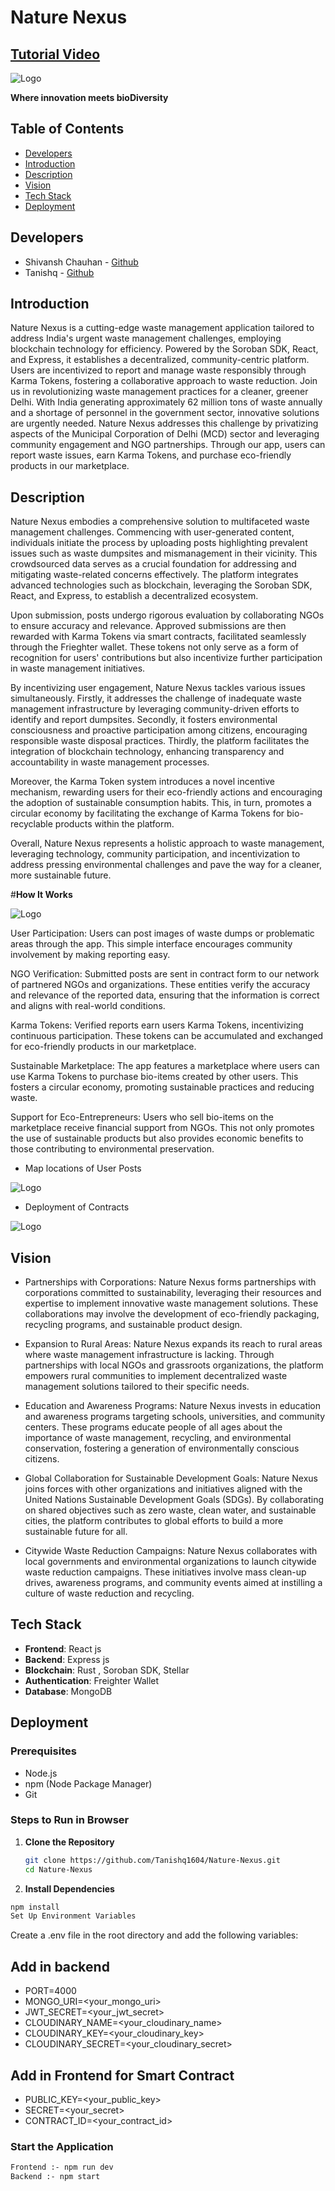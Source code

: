 # **Nature Nexus**   

## **[Tutorial Video](https://drive.google.com/file/d/1jDbsLdpS1TP6UNXqvwUTW1xBZsKVSODX/view?usp=sharing)**

![Logo](frontend/public/logo.png)

__Where innovation meets bioDiversity__





## **Table of Contents**

- [Developers](#Developers)
- [Introduction](#introduction)
- [Description](#Description)
- [Vision](#Vision)
- [Tech Stack](#tech-stack)
- [Deployment](#Deployment)

## **Developers**

- Shivansh Chauhan - [Github](https://github.com/Programmer-Shivansh)
- Tanishq  - [Github](https://github.com/Tanishq1604)


## **Introduction**
Nature Nexus is a cutting-edge waste management application tailored to address India's urgent waste management challenges, employing blockchain technology for efficiency. Powered by the Soroban SDK, React, and Express, it establishes a decentralized, community-centric platform. Users are incentivized to report and manage waste responsibly through Karma Tokens, fostering a collaborative approach to waste reduction. Join us in revolutionizing waste management practices for a cleaner, greener Delhi.
With India generating approximately 62 million tons of waste annually and a shortage of personnel in the government sector, innovative solutions are urgently needed. Nature Nexus addresses this challenge by privatizing aspects of the Municipal Corporation of Delhi (MCD) sector and leveraging community engagement and NGO partnerships. Through our app, users can report waste issues, earn Karma Tokens, and purchase eco-friendly products in our marketplace.

## **Description**


Nature Nexus embodies a comprehensive solution to multifaceted waste management challenges. Commencing with user-generated content, individuals initiate the process by uploading posts highlighting prevalent issues such as waste dumpsites and mismanagement in their vicinity. This crowdsourced data serves as a crucial foundation for addressing and mitigating waste-related concerns effectively. The platform integrates advanced technologies such as blockchain, leveraging the Soroban SDK, React, and Express, to establish a decentralized ecosystem.

Upon submission, posts undergo rigorous evaluation by collaborating NGOs to ensure accuracy and relevance. Approved submissions are then rewarded with Karma Tokens via smart contracts, facilitated seamlessly through the Frieghter wallet. These tokens not only serve as a form of recognition for users' contributions but also incentivize further participation in waste management initiatives.

By incentivizing user engagement, Nature Nexus tackles various issues simultaneously. Firstly, it addresses the challenge of inadequate waste management infrastructure by leveraging community-driven efforts to identify and report dumpsites. Secondly, it fosters environmental consciousness and proactive participation among citizens, encouraging responsible waste disposal practices. Thirdly, the platform facilitates the integration of blockchain technology, enhancing transparency and accountability in waste management processes.

Moreover, the Karma Token system introduces a novel incentive mechanism, rewarding users for their eco-friendly actions and encouraging the adoption of sustainable consumption habits. This, in turn, promotes a circular economy by facilitating the exchange of Karma Tokens for bio-recyclable products within the platform.

Overall, Nature Nexus represents a holistic approach to waste management, leveraging technology, community participation, and incentivization to address pressing environmental challenges and pave the way for a cleaner, more sustainable future.

#__How It Works__

![Logo](frontend/public/Working.png)

User Participation: Users can post images of waste dumps or problematic areas through the app. This simple interface encourages community involvement by making reporting easy.

NGO Verification: Submitted posts are sent in contract form to our network of partnered NGOs and organizations. These entities verify the accuracy and relevance of the reported data, ensuring that the information is correct and aligns with real-world conditions.

Karma Tokens: Verified reports earn users Karma Tokens, incentivizing continuous participation. These tokens can be accumulated and exchanged for eco-friendly products in our marketplace.

Sustainable Marketplace: The app features a marketplace where users can use Karma Tokens to purchase bio-items created by other users. This fosters a circular economy, promoting sustainable practices and reducing waste.

Support for Eco-Entrepreneurs: Users who sell bio-items on the marketplace receive financial support from NGOs. This not only promotes the use of sustainable products but also provides economic benefits to those contributing to environmental preservation.

- Map locations of User Posts

![Logo](frontend/public/Map.jpg)

- Deployment of Contracts
  
![Logo](frontend/public/Okashi.png)

## **Vision**
 - Partnerships with Corporations: 
 Nature Nexus forms partnerships with corporations committed to sustainability, leveraging their resources and expertise to implement innovative waste management solutions. These collaborations may involve the development of eco-friendly packaging, recycling programs, and sustainable product design.

- Expansion to Rural Areas:
 Nature Nexus expands its reach to rural areas where waste management infrastructure is lacking. Through partnerships with local NGOs and grassroots organizations, the platform empowers rural communities to implement decentralized waste management solutions tailored to their specific needs.

- Education and Awareness Programs:
 Nature Nexus invests in education and awareness programs targeting schools, universities, and community centers. These programs educate people of all ages about the importance of waste management, recycling, and environmental conservation, fostering a generation of environmentally conscious citizens.

- Global Collaboration for Sustainable Development Goals: 
Nature Nexus joins forces with other organizations and initiatives aligned with the United Nations Sustainable Development Goals (SDGs). By collaborating on shared objectives such as zero waste, clean water, and sustainable cities, the platform contributes to global efforts to build a more sustainable future for all.

- Citywide Waste Reduction Campaigns: 
Nature Nexus collaborates with local governments and environmental organizations to launch citywide waste reduction campaigns. These initiatives involve mass clean-up drives, awareness programs, and community events aimed at instilling a culture of waste reduction and recycling.



## **Tech Stack**

- **Frontend**: React js
- **Backend**: Express js
- **Blockchain**: Rust , Soroban SDK, Stellar
- **Authentication**: Freighter Wallet
- **Database**: MongoDB


## **Deployment**


### **Prerequisites**

- Node.js
- npm (Node Package Manager)
- Git

### **Steps to Run in Browser**

1. **Clone the Repository**

   ```bash
   git clone https://github.com/Tanishq1604/Nature-Nexus.git
   cd Nature-Nexus


2. **Install Dependencies**

```bash
npm install
Set Up Environment Variables

```

Create a .env file in the root directory and add the following variables:

## **Add in backend**
- PORT=4000
- MONGO_URI=<your_mongo_uri>
- JWT_SECRET=<your_jwt_secret>
- CLOUDINARY_NAME=<your_cloudinary_name>
- CLOUDINARY_KEY=<your_cloudinary_key>
- CLOUDINARY_SECRET=<your_cloudinary_secret>

## **Add in Frontend for Smart Contract**
- PUBLIC_KEY=<your_public_key>
- SECRET=<your_secret>
- CONTRACT_ID=<your_contract_id>


### **Start the Application**

```bash
Frontend :- npm run dev
Backend :- npm start
   ```


